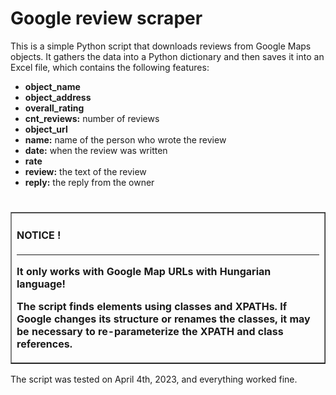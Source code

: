 # Google review scraper


This is a simple Python script that downloads reviews from Google Maps objects. It gathers the data into a Python dictionary and then saves it into an Excel file, which contains the following features:

- **object_name**
- **object_address**	
- **overall_rating**	
- **cnt_reviews:** number of reviews	
- **object_url**
- **name:** name of the person who wrote the review	
- **date:** when the review was written
- **rate**	
- **review:** the text of the review
- **reply:** the reply from the owner 

#


<table border=1 cellpadding=10><tr><td>

####  NOTICE !

---

**It only works with Google Map URLs with Hungarian language!**

**The script finds elements using classes and XPATHs. If Google changes its structure or renames the classes, it may be necessary to re-parameterize the XPATH and class references.**

</td></tr></table>

The script was tested on April 4th, 2023, and everything worked fine.

